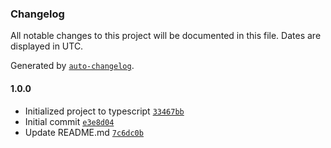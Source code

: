### Changelog

All notable changes to this project will be documented in this file. Dates are displayed in UTC.

Generated by [`auto-changelog`](https://github.com/CookPete/auto-changelog).

#### 1.0.0

- Initialized project to typescript [`33467bb`](https://github.com/GiovanniMontenegro/api-caronte/commit/33467bb731df483fa0f42aa4dd197198be9b26fd)
- Initial commit [`e3e8d04`](https://github.com/GiovanniMontenegro/api-caronte/commit/e3e8d04187da033867c0af4058dce268eae3baf4)
- Update README.md [`7c6dc0b`](https://github.com/GiovanniMontenegro/api-caronte/commit/7c6dc0bfb2da964693ffec97c66d557e7b64eea5)
